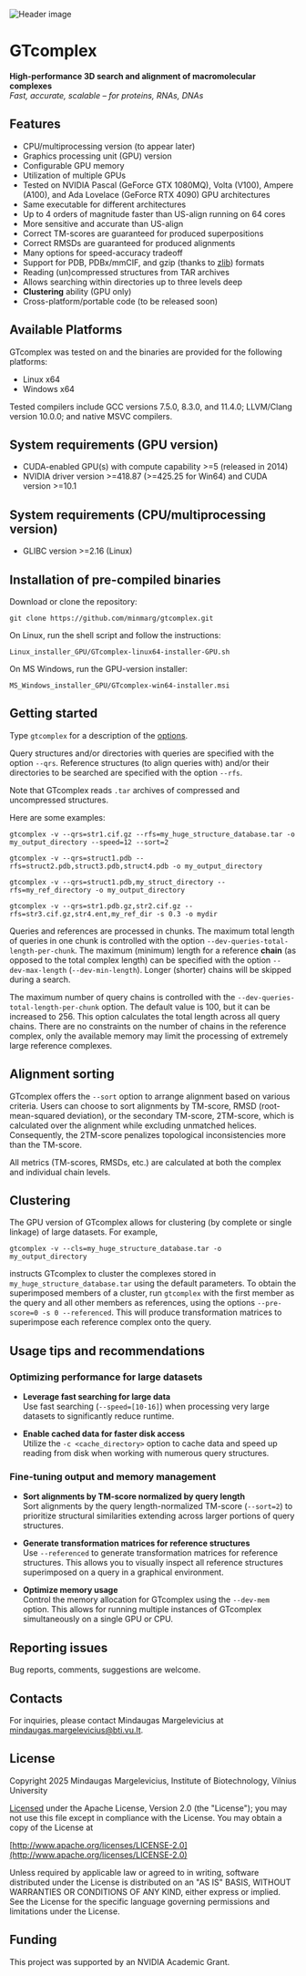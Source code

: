 ![Header image](imgs/gtcomplex_header.jpg)

# GTcomplex

**High-performance 3D search and alignment of macromolecular complexes**  
*Fast, accurate, scalable – for proteins, RNAs, DNAs*

## Features

  *  CPU/multiprocessing version (to appear later)
  *  Graphics processing unit (GPU) version
  *  Configurable GPU memory
  *  Utilization of multiple GPUs
  *  Tested on NVIDIA Pascal (GeForce GTX 1080MQ), Volta (V100), Ampere (A100), and Ada Lovelace (GeForce RTX 4090) GPU architectures
  *  Same executable for different architectures
  *  Up to 4 orders of magnitude faster than US-align running on 64 cores
  *  More sensitive and accurate than US-align
  *  Correct TM-scores are guaranteed for produced superpositions
  *  Correct RMSDs are guaranteed for produced alignments
  *  Many options for speed-accuracy tradeoff
  *  Support for PDB, PDBx/mmCIF, and gzip (thanks to [zlib](https://github.com/madler/zlib)) formats
  *  Reading (un)compressed structures from TAR archives 
  *  Allows searching within directories up to three levels deep
  *  **Clustering** ability (GPU only)
  *  Cross-platform/portable code (to be released soon)

## Available Platforms

  GTcomplex was tested on and the binaries are provided for the following platforms:

  *  Linux x64
  *  Windows x64

  Tested compilers include GCC versions 7.5.0, 8.3.0, and 11.4.0; 
  LLVM/Clang version 10.0.0; and native MSVC compilers.

## System requirements (GPU version)

  *  CUDA-enabled GPU(s) with compute capability >=5 (released in 2014)
  *  NVIDIA driver version >=418.87 (>=425.25 for Win64) and CUDA version >=10.1

## System requirements (CPU/multiprocessing version)

  *  GLIBC version >=2.16 (Linux)

## Installation of pre-compiled binaries

  Download or clone the repository:

  `git clone https://github.com/minmarg/gtcomplex.git`

  On Linux, run the shell script and follow the instructions:

  `Linux_installer_GPU/GTcomplex-linux64-installer-GPU.sh`

  On MS Windows, run the GPU-version installer:

  `MS_Windows_installer_GPU/GTcomplex-win64-installer.msi`

## Getting started

  Type `gtcomplex` for a description of the [options](out/gtcomplex_options.md). 

  Query structures and/or directories with queries are specified with the option `--qrs`.
  Reference structures (to align queries with) and/or their directories to be 
  searched are specified with the option `--rfs`.

  Note that GTcomplex reads `.tar` archives of compressed and uncompressed structures.

  Here are some examples:

`gtcomplex -v --qrs=str1.cif.gz --rfs=my_huge_structure_database.tar -o my_output_directory --speed=12 --sort=2`

`gtcomplex -v --qrs=struct1.pdb --rfs=struct2.pdb,struct3.pdb,struct4.pdb -o my_output_directory`

`gtcomplex -v --qrs=struct1.pdb,my_struct_directory --rfs=my_ref_directory -o my_output_directory`

`gtcomplex -v --qrs=str1.pdb.gz,str2.cif.gz --rfs=str3.cif.gz,str4.ent,my_ref_dir -s 0.3 -o mydir`

  Queries and references are processed in chunks.
  The maximum total length of queries in one chunk is controlled with the option 
  `--dev-queries-total-length-per-chunk`. 
  The maximum (minimum) length for a reference **chain** (as opposed to the total complex length) 
  can be specified with the option `--dev-max-length` (`--dev-min-length`).
  Longer (shorter) chains will be skipped during a search.

  The maximum number of query chains is controlled with the `--dev-queries-total-length-per-chunk` 
  option. 
  The default value is 100, but it can be increased to 256. 
  This option calculates the total length across all query chains. 
  There are no constraints on the number of chains in the reference complex, only the 
  available memory may limit the processing of extremely large reference complexes.

## Alignment sorting

  GTcomplex offers the `--sort` option to arrange alignment based on various criteria.
  Users can choose to sort alignments by TM-score, RMSD (root-mean-squared deviation), or the 
  secondary TM-score, 2TM-score, which is calculated over the alignment while excluding 
  unmatched helices.
  Consequently, the 2TM-score penalizes topological inconsistencies more than the TM-score.

  All metrics (TM-scores, RMSDs, etc.) are calculated at both the complex and individual 
  chain levels.

## Clustering

  The GPU version of GTcomplex allows for clustering (by complete or single linkage) of large 
  datasets.
  For example,

`gtcomplex -v --cls=my_huge_structure_database.tar -o my_output_directory`

  instructs GTcomplex to cluster the complexes stored in `my_huge_structure_database.tar` 
  using the default parameters. 
  To obtain the superimposed members of a cluster, run `gtcomplex` with the first member as the 
  query and all other members as references, using the options `--pre-score=0 -s 0 --referenced`. 
  This will produce transformation matrices to superimpose each reference complex onto the query.

## Usage tips and recommendations

### Optimizing performance for large datasets

  * **Leverage fast searching for large data**  
    Use fast searching (`--speed=[10-16]`) when processing very large datasets to 
    significantly reduce runtime.

  * **Enable cached data for faster disk access**  
    Utilize the `-c <cache_directory>` option to cache data and speed up reading from 
    disk when working with numerous query structures.

### Fine-tuning output and memory management

  * **Sort alignments by TM-score normalized by query length**  
    Sort alignments by the query length-normalized TM-score (`--sort=2`) to prioritize 
    structural similarities extending across larger portions of query structures.

  * **Generate transformation matrices for reference structures**  
    Use `--referenced` to generate transformation matrices for reference structures. 
    This allows you to visually inspect all reference structures superimposed on a 
    query in a graphical environment.

  * **Optimize memory usage**  
    Control the memory allocation for GTcomplex using the `--dev-mem` option. 
    This allows for running multiple instances of GTcomplex simultaneously on a single 
    GPU or CPU.

## Reporting issues

Bug reports, comments, suggestions are welcome.

## Contacts

For inquiries, please contact Mindaugas Margelevicius at
[mindaugas.margelevicius@bti.vu.lt](mailto:mindaugas.margelevicius@bti.vu.lt).

## License

Copyright 2025 Mindaugas Margelevicius, Institute of Biotechnology, Vilnius University

[Licensed](LICENSE.md) under the Apache License, Version 2.0 (the "License"); 
you may not use this file except in compliance with the License. 
You may obtain a copy of the License at

[http://www.apache.org/licenses/LICENSE-2.0](http://www.apache.org/licenses/LICENSE-2.0)

Unless required by applicable law or agreed to in writing, software distributed under the 
License is distributed on an "AS IS" BASIS, WITHOUT WARRANTIES OR CONDITIONS OF ANY KIND, 
either express or implied. 
See the License for the specific language governing permissions and limitations under the 
License.

## Funding

This project was supported by an NVIDIA Academic Grant.

